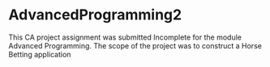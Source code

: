 # AdvancedProgramming2
This CA project assignment was submitted Incomplete for the module Advanced Programming.  The scope of the project was to construct a Horse Betting application
